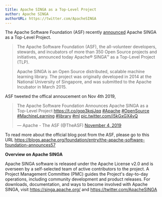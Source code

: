 ```yaml
---
title: Apache SINGA as a Top-Level Project
author: Apache SINGA
authorURL: https://twitter.com/ApacheSINGA
---
```


The Apache Software Foundation (ASF) recently
[announced](https://blogs.apache.org/foundation/entry/the-apache-software-foundation-announces57)
Apache SINGA as a Top-Level Project.

> The Apache Software Foundation (ASF), the all-volunteer developers, stewards,
> and incubators of more than 350 Open Source projects and initiatives,
> announced today Apache® SINGA™ as a Top-Level Project (TLP).
>
> Apache SINGA is an Open Source distributed, scalable machine learning library.
> The project was originally developed in 2014 at the National University of
> Singapore, and was submitted to the Apache Incubator in March 2015.

<!--truncate-->

ASF tweeted the offical annoucement on Nov 4th 2019,

<blockquote class="twitter-tweet" data-lang="en"><p lang="en" dir="ltr">The Apache Software Foundation Announces Apache SINGA as a Top-Level Project <a href="https://t.co/gop3kqjJqq">https://t.co/gop3kqjJqq</a> <a href="https://twitter.com/hashtag/Apache?src=hash&amp;ref_src=twsrc%5Etfw">#Apache</a> <a href="https://twitter.com/hashtag/OpenSource?src=hash&amp;ref_src=twsrc%5Etfw">#OpenSource</a> <a href="https://twitter.com/hashtag/MachineLearning?src=hash&amp;ref_src=twsrc%5Etfw">#MachineLearning</a> <a href="https://twitter.com/hashtag/library?src=hash&amp;ref_src=twsrc%5Etfw">#library</a> <a href="https://twitter.com/hashtag/ml?src=hash&amp;ref_src=twsrc%5Etfw">#ml</a> <a href="https://t.co/i5kGxGX4vQ">pic.twitter.com/i5kGxGX4vQ</a></p>&mdash; Apache - The ASF (@TheASF) <a href="https://twitter.com/TheASF/status/1191339551807221762?ref_src=twsrc%5Etfw">November 4, 2019</a></blockquote>
<script async src="https://platform.twitter.com/widgets.js" charset="utf-8"></script>

To read more about the official blog post from the ASF, please go to this URL
https://blogs.apache.org/foundation/entry/the-apache-software-foundation-announces57

**Overview on Apache SINGA**

Apache SINGA software is released under the Apache License v2.0 and is overseen
by a self-selected team of active contributors to the project. A Project
Management Committee (PMC) guides the Project's day-to-day operations, including
community development and product releases. For downloads, documentation, and
ways to become involved with Apache SINGA, visit https://singa.apache.org/ and
https://twitter.com/ApacheSINGA
